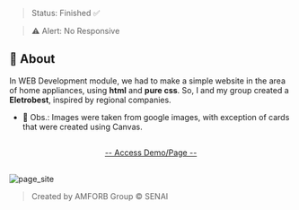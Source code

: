 > Status: Finished ✅

> ⚠️ Alert: No Responsive

## 📝 About

In WEB Development module, we had to make a simple website in the area of ​​home appliances, using **html** and **pure css**. So, I and my group created a **Eletrobest**, inspired by regional companies.

- 🔴 Obs.: Images were taken from google images, with exception of cards that were created using Canvas.

##

<div  align="center">
    <a href="https://allecardos.github.io/eletrobest/" target="_blank">-- Access Demo/Page --</a>
</div>
  
##

![page_site](https://user-images.githubusercontent.com/106033075/189814478-e877d818-22f9-4c4b-b699-a16a226297c5.png)

> Created by AMFORB Group © SENAI

